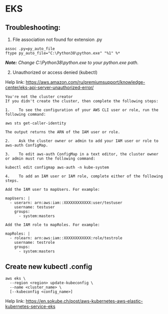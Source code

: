 # EKS

## Troubleshooting:
1) File association not found for extension .py
```aidl
assoc .py=py_auto_file
ftype py_auto_file="C:\Python38\python.exe" "%1" %*
```
***Note:** Change C:\Python38\python.exe to your python.exe path.*

2) Unauthorized or access denied (kubectl)
   
Help link: https://aws.amazon.com/ru/premiumsupport/knowledge-center/eks-api-server-unauthorized-error/

```aidl
You're not the cluster creator
If you didn't create the cluster, then complete the following steps:

1.    To see the configuration of your AWS CLI user or role, run the following command:

aws sts get-caller-identity

The output returns the ARN of the IAM user or role.

2.    Ask the cluster owner or admin to add your IAM user or role to aws-auth ConfigMap.

3.    To edit aws-auth ConfigMap in a text editor, the cluster owner or admin must run the following command:

kubectl edit configmap aws-auth -n kube-system

4.    To add an IAM user or IAM role, complete either of the following steps.

Add the IAM user to mapUsers. For example:

mapUsers: |
  - userarn: arn:aws:iam::XXXXXXXXXXXX:user/testuser
    username: testuser
    groups:
      - system:masters

Add the IAM role to mapRoles. For example:

mapRoles: |
  - rolearn: arn:aws:iam::XXXXXXXXXXXX:role/testrole
    username: testrole
    groups:
      - system:masters
```
## Create new kubectl .config
```aidl
aws eks \
  --region <region> update-kubeconfig \
  --name <cluster_name> \
  [--kubeconfig <config_name>]
```
Help link: https://en.sokube.ch/post/aws-kubernetes-aws-elastic-kubernetes-service-eks
